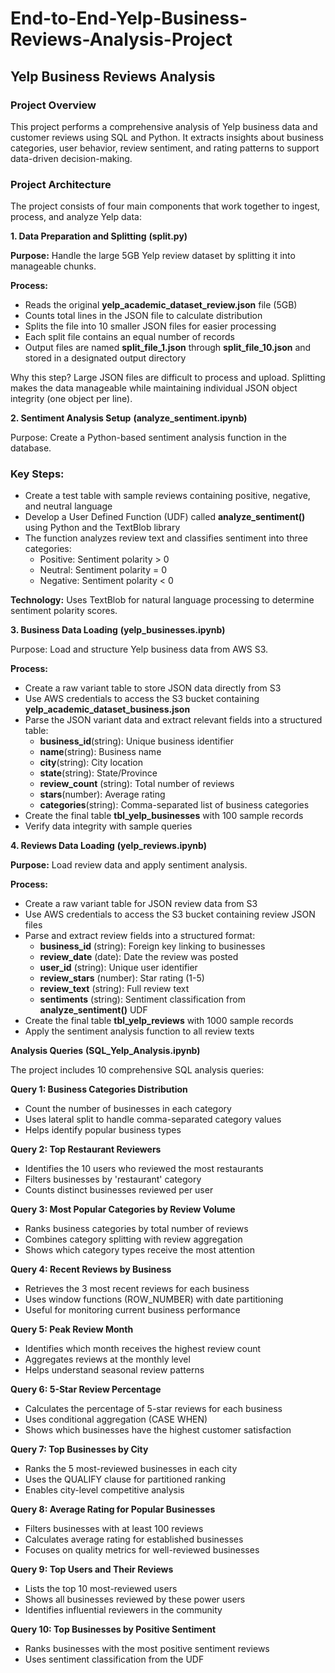 # End-to-End-Yelp-Business-Reviews-Analysis-Project

## Yelp Business Reviews Analysis
### Project Overview
This project performs a comprehensive analysis of Yelp business data and customer reviews using SQL and Python. It extracts insights about business categories, user behavior, review sentiment, and rating patterns to support data-driven decision-making.

### Project Architecture
The project consists of four main components that work together to ingest, process, and analyze Yelp data:

**1. Data Preparation and Splitting** **(split.py)**

**Purpose:** Handle the large 5GB Yelp review dataset by splitting it into manageable chunks.

**Process:**
- Reads the original **yelp_academic_dataset_review.json** file (5GB)
- Counts total lines in the JSON file to calculate distribution
- Splits the file into 10 smaller JSON files for easier processing
- Each split file contains an equal number of records
- Output files are named **split_file_1.json** through **split_file_10.json** and stored in a designated output directory

Why this step? Large JSON files are difficult to process and upload. Splitting makes the data manageable while maintaining individual JSON object integrity (one object per line).

**2. Sentiment Analysis Setup**
**(analyze_sentiment.ipynb)**

Purpose: Create a Python-based sentiment analysis function in the database.

### Key Steps:
  - Create a test table with sample reviews containing positive, negative, and neutral language
  - Develop a User Defined Function (UDF) called **analyze_sentiment()** using Python and the TextBlob library
  - The function analyzes review text and classifies sentiment into three categories:
      - Positive: Sentiment polarity > 0
      - Neutral: Sentiment polarity = 0
      - Negative: Sentiment polarity < 0
        
**Technology:** Uses TextBlob for natural language processing to determine sentiment polarity scores.

**3. Business Data Loading** **(yelp_businesses.ipynb)**

Purpose: Load and structure Yelp business data from AWS S3.

**Process:**
  - Create a raw variant table to store JSON data directly from S3
  - Use AWS credentials to access the S3 bucket containing
          **yelp_academic_dataset_business.json**
  - Parse the JSON variant data and extract relevant fields into a structured table:
      - **business_id**(string): Unique business identifier
      - **name**(string): Business name
      - **city**(string): City location
      - **state**(string): State/Province
      - **review_count** (string): Total number of reviews
      - **stars**(number): Average rating
      - **categories**(string): Comma-separated list of business categories
  - Create the final table **tbl_yelp_businesses** with 100 sample records
  - Verify data integrity with sample queries

**4. Reviews Data Loading** **(yelp_reviews.ipynb)**

**Purpose:** Load review data and apply sentiment analysis.

**Process:**
  - Create a raw variant table for JSON review data from S3
  - Use AWS credentials to access the S3 bucket containing review JSON files
  - Parse and extract review fields into a structured format:
      - **business_id** (string): Foreign key linking to businesses
      - **review_date** (date): Date the review was posted
      - **user_id** (string): Unique user identifier
      - **review_stars** (number): Star rating (1-5)
      - **review_text** (string): Full review text
      - **sentiments** (string): Sentiment classification from **analyze_sentiment()** UDF
  - Create the final table **tbl_yelp_reviews** with 1000 sample records
  - Apply the sentiment analysis function to all review texts

**Analysis Queries** **(SQL_Yelp_Analysis.ipynb)**

The project includes 10 comprehensive SQL analysis queries:

**Query 1: Business Categories Distribution**
  - Count the number of businesses in each category
  - Uses lateral split to handle comma-separated category values
  - Helps identify popular business types

  **Query 2: Top Restaurant Reviewers**
  - Identifies the 10 users who reviewed the most restaurants
  - Filters businesses by 'restaurant' category
  - Counts distinct businesses reviewed per user

**Query 3: Most Popular Categories by Review Volume**
  - Ranks business categories by total number of reviews
  - Combines category splitting with review aggregation
  - Shows which category types receive the most attention

**Query 4: Recent Reviews by Business**
  - Retrieves the 3 most recent reviews for each business
  - Uses window functions (ROW_NUMBER) with date partitioning
  - Useful for monitoring current business performance

**Query 5: Peak Review Month**
  - Identifies which month receives the highest review count
  - Aggregates reviews at the monthly level
  - Helps understand seasonal review patterns

**Query 6: 5-Star Review Percentage**
  - Calculates the percentage of 5-star reviews for each business
  - Uses conditional aggregation (CASE WHEN)
  - Shows which businesses have the highest customer satisfaction

**Query 7: Top Businesses by City**
  - Ranks the 5 most-reviewed businesses in each city
  - Uses the QUALIFY clause for partitioned ranking
  - Enables city-level competitive analysis

**Query 8: Average Rating for Popular Businesses**
  - Filters businesses with at least 100 reviews
  - Calculates average rating for established businesses
  - Focuses on quality metrics for well-reviewed businesses

**Query 9: Top Users and Their Reviews**
  - Lists the top 10 most-reviewed users
  - Shows all businesses reviewed by these power users
  - Identifies influential reviewers in the community

**Query 10: Top Businesses by Positive Sentiment**
  - Ranks businesses with the most positive sentiment reviews
  - Uses sentiment classification from the UDF
